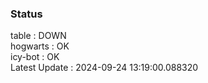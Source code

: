 ### Status


table : DOWN  
hogwarts : OK  
icy-bot : OK  
Latest Update : 2024-09-24 13:19:00.088320

